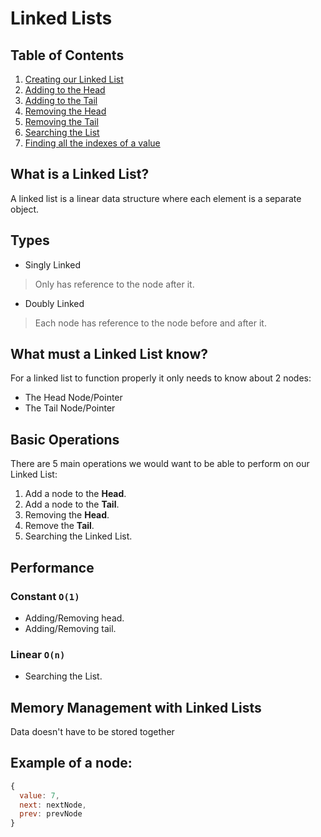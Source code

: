 # Linked Lists

## Table of Contents
1. [Creating our Linked List](https://github.com/rockchalkwushock/DSA-Notes/blob/master/docs/linkedlist/Creating.md)
2. [Adding to the Head](https://github.com/rockchalkwushock/DSA-Notes/blob/master/docs/linkedlist/AddToHead.md)
3. [Adding to the Tail](https://github.com/rockchalkwushock/DSA-Notes/blob/master/docs/linkedlist/AddToTail.md)
4. [Removing the Head](https://github.com/rockchalkwushock/DSA-Notes/blob/master/docs/linkedlist/RemoveHead.md)
5. [Removing the Tail](https://github.com/rockchalkwushock/DSA-Notes/blob/master/docs/linkedlist/RemoveTail.md)
6. [Searching the List](https://github.com/rockchalkwushock/DSA-Notes/blob/master/docs/linkedlist/Search.md)
7. [Finding all the indexes of a value](https://github.com/rockchalkwushock/DSA-Notes/blob/master/docs/linkedlist/indexOf.md)

## What is a Linked List?
A linked list is a linear data structure where each element is a separate object.

## Types
- Singly Linked
> Only has reference to the node after it.
- Doubly Linked
> Each node has reference to the node before and after it.

## What must a Linked List know?
For a linked list to function properly it only needs to know about 2 nodes:
- The Head Node/Pointer
- The Tail Node/Pointer

## Basic Operations
There are 5 main operations we would want to be able to perform on our Linked List:
1. Add a node to the **Head**.
2. Add a node to the **Tail**.
3. Removing the **Head**.
4. Remove the **Tail**.
5. Searching the Linked List.

## Performance

### Constant `O(1)`
- Adding/Removing head.
- Adding/Removing tail.

### Linear `O(n)`
- Searching the List.

## Memory Management with Linked Lists
Data doesn't have to be stored together


## Example of a node:
```javascript
{
  value: 7,
  next: nextNode,
  prev: prevNode
}
```